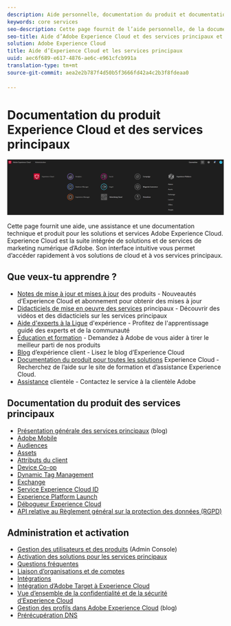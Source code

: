 ```yaml
---
description: Aide personnelle, documentation du produit et documentation technique pour Adobe Experience Cloud. Experience Cloud est la suite intégrée de solutions et de services de marketing numérique d’Adobe.
keywords: core services
seo-description: Cette page fournit de l’aide personnelle, de la documentation sur les produits et de la documentation technique pour Experience Cloud.
seo-title: Aide d’Adobe Experience Cloud et des services principaux et documentation du produit.
solution: Adobe Experience Cloud
title: Aide d’Experience Cloud et les services principaux
uuid: aec6f689-e617-4876-ae6c-e961cfcb991a
translation-type: tm+mt
source-git-commit: aea2e2b787f4d50b5f3666fd42a4c2b3f8fdeaa0

---
```



# Documentation du produit Experience Cloud et des services principaux

![Experience Cloud](assets/banner.png)

Cette page fournit une aide, une assistance et une documentation technique et produit pour les solutions et services Adobe Experience Cloud. Experience Cloud est la suite intégrée de solutions et de services de marketing numérique d’Adobe. Son interface intuitive vous permet d’accéder rapidement à vos solutions de cloud et à vos services principaux.

## Que veux-tu apprendre ?

* [Notes de mise à jour et mises à jour](https://docs.adobe.com/content/help/en/release-notes/experience-cloud/current.html) des produits - Nouveautés d’Experience Cloud et abonnement pour obtenir des mises à jour
* [Didacticiels de mise en oeuvre des services](https://docs.adobe.com/content/help/en/core-services-learn/tutorials/overview.html) principaux - Découvrir des vidéos et des didacticiels sur les services principaux
* [Aide d&#39;experts à la Ligue](https://landing.adobe.com/experience-league/) d&#39;expérience - Profitez de l&#39;apprentissage guidé des experts et de la communauté
* [Éducation et formation](https://helpx.adobe.com/learning.html?promoid=KAUDK) - Demandez à Adobe de vous aider à tirer le meilleur parti de nos produits
* [Blog](https://theblog.adobe.com/customer-experience/) d’expérience client - Lisez le blog d’Experience Cloud
* [Documentation du produit pour toutes les solutions](https://docs.adobe.com/content/help/en/experience-cloud/user-guides/home.html) Experience Cloud - Recherchez de l’aide sur le site de formation et d’assistance Experience Cloud.
* [Assistance](https://helpx.adobe.com/contact/enterprise-support.ec.html) clientèle - Contactez le service à la clientèle Adobe

## Documentation du produit des services principaux

* [Présentation générale des services principaux](https://theblog.adobe.com/part-2-capturing-leveraging-consumer-behavior-adobe-marketing-cloud/) (blog)
* [Adobe Mobile](https://docs.adobe.com/content/help/en/mobile-services/using/home.html)
* [Audiences](https://docs.adobe.com/content/help/en/core-services/interface/audiences/audience-library.html)
* [Assets](experience-cloud-assets/experience-cloud-assets.md)
* [Attributs du client](https://docs.adobe.com/content/help/en/core-services/interface/customer-attributes/attributes.html)
* [Device Co-op](https://docs.adobe.com/content/help/en/device-co-op/using/home.html)
* [Dynamic Tag Management](https://docs.adobe.com/content/help/en/dtm/using/dtm-home.html)
* [Exchange](https://experiencecloud.adobeexchange.com/)
* [Service Experience Cloud ID](https://docs.adobe.com/content/help/en/id-service/using/home.html)
* [Experience Platform Launch](https://docs.adobelaunch.com/)
* [Débogueur Experience Cloud](https://docs.adobe.com/content/help/en/debugger/using/experience-cloud-debugger.html)
* [API relative au Règlement général sur la protection des données (RGPD)](https://www.adobe.io/apis/experiencecloud/gdpr.html)

## Administration et activation

* [Gestion des utilisateurs et des produits](admin-getting-started/admin-getting-started.md) (Admin Console)
* [Activation des solutions pour les services principaux](core-services/core-services.md)
* [Questions fréquentes](admin-getting-started/admin-getting-started.md)
* [Liaison d’organisations et de comptes](admin-getting-started/organizations.md)
* [Intégrations](marketing-cloud-integrations.md)
* [Intégration d’Adobe Target à Experience Cloud](https://docs.adobe.com/content/help/en/target/using/integrate/a4t/a4t.html)
* [Vue d’ensemble de la confidentialité et de la sécurité d’Experience Cloud](assets/Adobe-Marketing-Cloud-Privacy-and-Security-Overview.pdf)
* [Gestion des profils dans Adobe Experience Cloud](https://theblog.adobe.com/profile-management-adobe-marketing-cloud-comes-together/) (blog)
* [Prérécupération DNS](admin-getting-started/admin-getting-started.md#concept_6BC8C6856E3644F8956D7AD0A96383B7)
